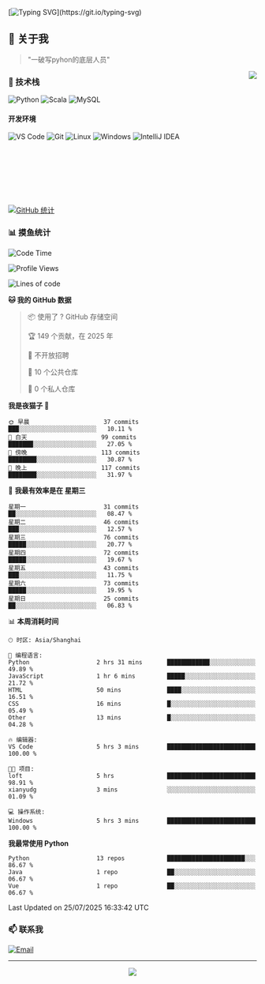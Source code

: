[![Typing SVG](https://readme-typing-svg.herokuapp.com?font=Fira+Code&pause=1000&color=36BCF7&random=false&width=435&lines=print(%22Hello%2C+World!%22);%23+Welcome+to+my+code+space+%F0%9F%90%8D)](https://git.io/typing-svg)

## 🌟 关于我

> "一破写pyhon的底层人员"

<img align="right" src="https://github-readme-stats.vercel.app/api/top-langs/?username=huanxin996&theme=tokyonight" />

### 🎯 技术栈

![Python](https://img.shields.io/badge/Python-Expert-3776AB?style=for-the-badge&logo=python&logoColor=white)
![Scala](https://img.shields.io/badge/Scala-Expert-DC322F?style=for-the-badge&logo=scala&logoColor=white)
![MySQL](https://img.shields.io/badge/MySQL-Expert-4479A1?style=for-the-badge&logo=mysql&logoColor=white)

#### 开发环境

![VS Code](https://img.shields.io/badge/VS_Code-007ACC?style=for-the-badge&logo=visual-studio-code&logoColor=white)
![Git](https://img.shields.io/badge/Git-F05032?style=for-the-badge&logo=git&logoColor=white)
![Linux](https://img.shields.io/badge/Linux-FCC624?style=for-the-badge&logo=linux&logoColor=black)
![Windows](https://img.shields.io/badge/Windows_11-0078D4?style=for-the-badge&logo=windows11&logoColor=white)
![IntelliJ IDEA](https://img.shields.io/badge/IntelliJ_IDEA-000000?style=for-the-badge&logo=intellij-idea&logoColor=white)

<br/><br/><br/><br/><br/><br/>

  
[![GitHub 统计](https://github-readme-stats.vercel.app/api?username=huanxin996&show_icons=true&theme=tokyonight)](https://github.com/huanxin996)

### 📊 摸鱼统计

<!--START_SECTION:waka-->
![Code Time](http://img.shields.io/badge/Code%20Time-262%20hrs%203%20mins-blue)

![Profile Views](http://img.shields.io/badge/%E4%B8%AA%E4%BA%BA%E8%B5%84%E6%96%99%E8%A7%82%E7%9C%8B%E6%AC%A1%E6%95%B0-0-blue)

![Lines of code](https://img.shields.io/badge/%E4%BB%8E%E3%80%8CHello%20World%E3%80%8D%E8%B5%B7%E6%88%91%E5%B7%B2%E7%BB%8F%E5%86%99%E4%BA%86-2.5%20million%20%E8%A1%8C%E4%BB%A3%E7%A0%81-blue)

**🐱 我的 GitHub 数据** 

> 📦  使用了 ? GitHub 存储空间 
 > 
> 🏆 149 个贡献，在 2025 年
 > 
> 🚫 不开放招聘
 > 
> 📜 10 个公共仓库 
 > 
> 🔑 0 个私人仓库 
 > 
**我是夜猫子 🦉** 

```text
🌞 早晨                     37 commits          ███░░░░░░░░░░░░░░░░░░░░░░   10.11 % 
🌆 白天                     99 commits          ███████░░░░░░░░░░░░░░░░░░   27.05 % 
🌃 傍晚                     113 commits         ████████░░░░░░░░░░░░░░░░░   30.87 % 
🌙 晚上                     117 commits         ████████░░░░░░░░░░░░░░░░░   31.97 % 
```
📅 **我最有效率是在 星期三** 

```text
星期一                      31 commits          ██░░░░░░░░░░░░░░░░░░░░░░░   08.47 % 
星期二                      46 commits          ███░░░░░░░░░░░░░░░░░░░░░░   12.57 % 
星期三                      76 commits          █████░░░░░░░░░░░░░░░░░░░░   20.77 % 
星期四                      72 commits          █████░░░░░░░░░░░░░░░░░░░░   19.67 % 
星期五                      43 commits          ███░░░░░░░░░░░░░░░░░░░░░░   11.75 % 
星期六                      73 commits          █████░░░░░░░░░░░░░░░░░░░░   19.95 % 
星期日                      25 commits          ██░░░░░░░░░░░░░░░░░░░░░░░   06.83 % 
```


📊 **本周消耗时间** 

```text
🕑︎ 时区: Asia/Shanghai

💬 编程语言: 
Python                   2 hrs 31 mins       ████████████░░░░░░░░░░░░░   49.89 % 
JavaScript               1 hr 6 mins         █████░░░░░░░░░░░░░░░░░░░░   21.72 % 
HTML                     50 mins             ████░░░░░░░░░░░░░░░░░░░░░   16.51 % 
CSS                      16 mins             █░░░░░░░░░░░░░░░░░░░░░░░░   05.49 % 
Other                    13 mins             █░░░░░░░░░░░░░░░░░░░░░░░░   04.28 % 

🔥 编辑器: 
VS Code                  5 hrs 3 mins        █████████████████████████   100.00 % 

🐱‍💻 项目: 
loft                     5 hrs               █████████████████████████   98.91 % 
xianyudg                 3 mins              ░░░░░░░░░░░░░░░░░░░░░░░░░   01.09 % 

💻 操作系统: 
Windows                  5 hrs 3 mins        █████████████████████████   100.00 % 
```

**我最常使用 Python** 

```text
Python                   13 repos            ██████████████████████░░░   86.67 % 
Java                     1 repo              ██░░░░░░░░░░░░░░░░░░░░░░░   06.67 % 
Vue                      1 repo              ██░░░░░░░░░░░░░░░░░░░░░░░   06.67 % 
```




 Last Updated on 25/07/2025 16:33:42 UTC
<!--END_SECTION:waka-->

### 📫 联系我

[![Email](https://img.shields.io/badge/Email-D14836?style=for-the-badge&logo=gmail&logoColor=white)](mailto:mc.xiaolang@Foxmail.com)

---

<p align="center">
  <img src="https://profile-counter.glitch.me/huanxin996/count.svg" />
</p>